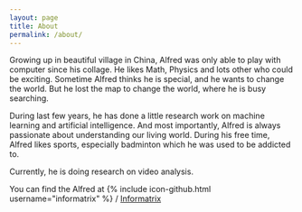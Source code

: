 ```yaml
---
layout: page
title: About
permalink: /about/
---
```


Growing up in beautiful village in China, Alfred was only able to play with computer since his collage. He likes Math, Physics and lots other who could be exciting. Sometime Alfred thinks he is special, and he wants to change the world. But he lost the map to change the world, where he is busy searching.

During last few years, he has done a little research work on machine learning and artificial intelligence. And most importantly, Alfred is always passionate about understanding our living world. During his free time, Alfred likes sports, especially badminton which he was used to be addicted to.

Currently, he is doing research on video analysis. 

You can find the Alfred at
{% include icon-github.html username="informatrix" %} /
[Informatrix](https://github.com/informatrix/)
